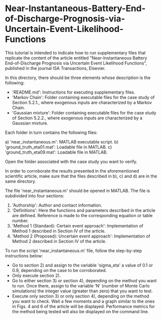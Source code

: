 # Near-Instantaneous-Battery-End-of-Discharge-Prognosis-via-Uncertain-Event-Likelihood-Functions
This tutorial is intended to indicate how to run supplementary files that replicate 
the content of the article entitled "Near-Instantaneous Battery End-of-Discharge 
Prognosis via Uncertain Event Likelihood Functions", published in the journal ISA 
Transactions, Elsevier.

In this directory, there should be three elements whose description is the
following:

- 'README.md':  Instructions for executing supplementary files.
- 'Markov Chain': Folder containing executable files for the case study
of Section 5.2.1., where exogenous inputs are characterized by a Markov Chain.
- 'Gaussian mixture': Folder containing executable files for the case study
of Section 5.2.2., where exogenous inputs are characterized by a Gaussian mixture.

Each folder in turn contains the following files:

a) 'near_instantaneous.m': MATLAB executable script.
b) 'ground_truth_eta01.mat': Loadable file in MATLAB.
c) 'ground_truth_eta09.mat': Loadable file in MATLAB.

Open the folder associated with the case study you want to verify.

In order to corroborate the results presented in the aforementioned scientific 
article, make sure that the files described in b), c) and d) are in the same 
directory.

The file 'near_instantaneous.m' should be opened in MATLAB. The file is subdivided 
into four sections:

1) 'Authorship': Author and contact information.
2) 'Definitions': Here the functions and parameters described in the article 
are defined. Reference is made to the corresponding equation or table number.
3) 'Method 1 (Standard): Certain event approach': Implementation of Method 1 
described in Section IV of the article.
4) 'Method 2 (Proposed): Uncertain event approach': Implementation of Method 2 
described in Section IV of the article.

To run the script 'near_instantaneous.m' file, follow the step-by-step instructions 
below:

- Go to section 2) and assign to the variable 'sigma_eta' a value of 0.1 or 0.9, 
depending on the case to be corroborated.
- Only execute section 2).
- Go to either section 3) or section 4), depending on the method you want to run. 
Once there, assign to the variable 'N' (number of Monte Carlo simulations) the 
integer value (greater than zero) that you want to test.
- Execute only section 3) or only section 4), depending on the method you want to 
check. Wait a few moments and a graph similar to the ones in Figs. 4 and 6 of the 
article will be displayed. Performance metrics for the method being tested will 
also be displayed on the command line.
